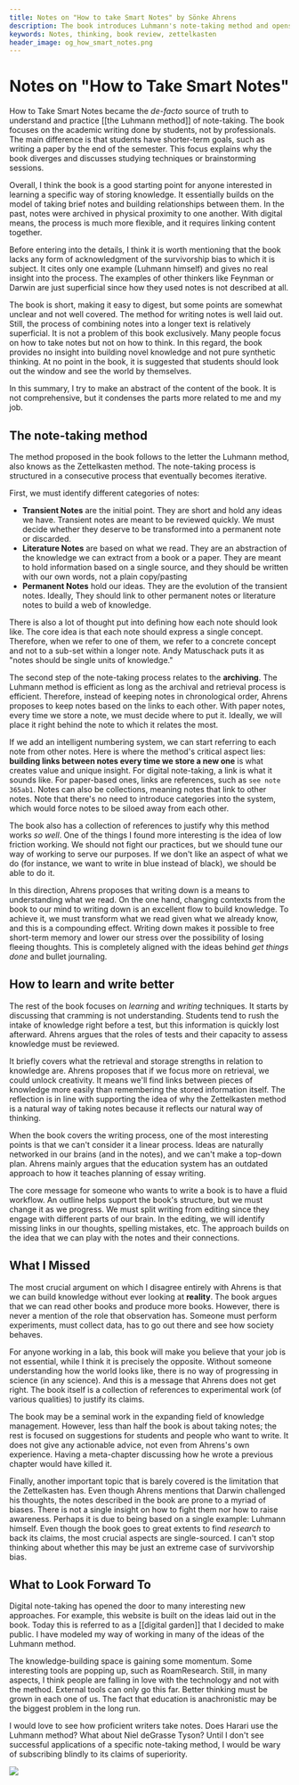 ```yaml
---
title: Notes on "How to take Smart Notes" by Sönke Ahrens
description: The book introduces Luhmann's note-taking method and opens many fronts for discussion. I summarize the content of the book and discuss how it can be extended.
keywords: Notes, thinking, book review, zettelkasten
header_image: og_how_smart_notes.png
---
```

# Notes on "How to Take Smart Notes"

How to Take Smart Notes became the *de-facto* source of truth to understand and practice [[the Luhmann method]] of note-taking. The book focuses on the academic writing done by students, not by professionals. The main difference is that students have shorter-term goals, such as writing a paper by the end of the semester. This focus explains why the book diverges and discusses studying techniques or brainstorming sessions. 

Overall, I think the book is a good starting point for anyone interested in learning a specific way of storing knowledge. It essentially builds on the model of taking brief notes and building relationships between them. In the past, notes were archived in physical proximity to one another. With digital means, the process is much more flexible, and it requires linking content together. 

Before entering into the details, I think it is worth mentioning that the book lacks any form of acknowledgment of the survivorship bias to which it is subject. It cites only one example (Luhmann himself) and gives no real insight into the process. The examples of other thinkers like Feynman or Darwin are just superficial since how they used notes is not described at all. 

The book is short, making it easy to digest, but some points are somewhat unclear and not well covered. The method for writing notes is well laid out. Still, the process of combining notes into a longer text is relatively superficial. It is not a problem of this book exclusively. Many people focus on how to take notes but not on how to think. In this regard, the book provides no insight into building novel knowledge and not pure synthetic thinking. At no point in the book, it is suggested that students should look out the window and see the world by themselves. 

In this summary, I try to make an abstract of the content of the book. It is not comprehensive, but it condenses the parts more related to me and my job. 

## The note-taking method
The method proposed in the book follows to the letter the Luhmann method, also knows as the Zettelkasten method. The note-taking process is structured in a consecutive process that eventually becomes iterative. 

First, we must identify different categories of notes:

- **Transient Notes** are the initial point. They are short and hold any ideas we have. Transient notes are meant to be reviewed quickly. We must decide whether they deserve to be transformed into a permanent note or discarded. 
- **Literature Notes** are based on what we read. They are an abstraction of the knowledge we can extract from a book or a paper. They are meant to hold information based on a single source, and they should be written with our own words, not a plain copy/pasting
- **Permanent Notes** hold our ideas. They are the evolution of the transient notes. Ideally, They should link to other permanent notes or literature notes to build a web of knowledge. 

There is also a lot of thought put into defining how each note should look like. The core idea is that each note should express a single concept. Therefore, when we refer to one of them, we refer to a concrete concept and not to a sub-set within a longer note. Andy Matuschack puts it as "notes should be single units of knowledge." 

The second step of the note-taking process relates to the **archiving**. The Luhmann method is efficient as long as the archival and retrieval process is efficient. Therefore, instead of keeping notes in chronological order, Ahrens proposes to keep notes based on the links to each other. With paper notes, every time we store a note, we must decide where to put it. Ideally, we will place it right behind the note to which it relates the most. 

If we add an intelligent numbering system, we can start referring to each note from other notes. Here is where the method's critical aspect lies: **building links between notes every time we store a new one** is what creates value and unique insight. For digital note-taking, a link is what it sounds like. For paper-based ones, links are references, such as ``see note 365ab1``. Notes can also be collections, meaning notes that link to other notes. Note that there's no need to introduce categories into the system, which would force notes to be siloed away from each other. 

The book also has a collection of references to justify why this method works *so well*. One of the things I found more interesting is the idea of low friction working. We should not fight our practices, but we should tune our way of working to serve our purposes. If we don't like an aspect of what we do (for instance, we want to write in blue instead of black), we should be able to do it. 

In this direction, Ahrens proposes that writing down is a means to understanding what we read. On the one hand, changing contexts from the book to our mind to writing down is an excellent flow to build knowledge. To achieve it, we must transform what we read given what we already know, and this is a compounding effect. Writing down makes it possible to free short-term memory and lower our stress over the possibility of losing fleeing thoughts. This is completely aligned with the ideas behind *get things done* and bullet journaling.  

## How to learn and write better
The rest of the book focuses on *learning* and *writing* techniques. It starts by discussing that cramming is not understanding. Students tend to rush the intake of knowledge right before a test, but this information is quickly lost afterward. Ahrens argues that the roles of tests and their capacity to assess knowledge must be reviewed. 

It briefly covers what the retrieval and storage strengths in relation to knowledge are. Ahrens proposes that if we focus more on retrieval, we could unlock creativity. It means we'll find links between pieces of knowledge more easily than remembering the stored information itself. The reflection is in line with supporting the idea of why the Zettelkasten method is a natural way of taking notes because it reflects our natural way of thinking. 

When the book covers the writing process, one of the most interesting points is that we can't consider it a linear process. Ideas are naturally networked in our brains (and in the notes), and we can't make a top-down plan. Ahrens mainly argues that the education system has an outdated approach to how it teaches planning of essay writing. 

The core message for someone who wants to write a book is to have a fluid workflow. An outline helps support the book's structure, but we must change it as we progress. We must split writing from editing since they engage with different parts of our brain. In the editing, we will identify missing links in our thoughts, spelling mistakes, etc. The approach builds on the idea that we can play with the notes and their connections. 

## What I Missed
The most crucial argument on which I disagree entirely with Ahrens is that we can build knowledge without ever looking at **reality**. The book argues that we can read other books and produce more books. However, there is never a mention of the role that observation has. Someone must perform experiments, must collect data, has to go out there and see how society behaves. 

For anyone working in a lab, this book will make you believe that your job is not essential, while I think it is precisely the opposite. Without someone understanding how the world looks like, there is no way of progressing in science (in any science). And this is a message that Ahrens does not get right. The book itself is a collection of references to experimental work (of various qualities) to justify its claims. 

The book may be a seminal work in the expanding field of knowledge management. However, less than half the book is about taking notes; the rest is focused on suggestions for students and people who want to write. It does not give any actionable advice, not even from Ahrens's own experience. Having a meta-chapter discussing how he wrote a previous chapter would have killed it. 

Finally, another important topic that is barely covered is the limitation that the Zettelkasten has. Even though Ahrens mentions that Darwin challenged his thoughts, the notes described in the book are prone to a myriad of biases. There is not a single insight on how to fight them nor how to raise awareness. Perhaps it is due to being based on a single example: Luhmann himself. Even though the book goes to great extents to find *research* to back its claims, the most crucial aspects are single-sourced. I can't stop thinking about whether this may be just an extreme case of survivorship bias. 

## What to Look Forward To
Digital note-taking has opened the door to many interesting new approaches.  For example, this website is built on the ideas laid out in the book. Today this is referred to as a [[digital garden]] that I decided to make public. I have modeled my way of working in many of the ideas of the Luhmann method. 

The knowledge-building space is gaining some momentum.  Some interesting tools are popping up, such as RoamResearch. Still, in many aspects, I think people are falling in love with the technology and not with the method. External tools can only go this far. Better thinking must be grown in each one of us. The fact that education is anachronistic may be the biggest problem in the long run. 

I would love to see how proficient writers take notes. Does Harari use the Luhmann method? What about Niel deGrasse Tyson? Until I don't see successful applications of a specific note-taking method, I would be wary of subscribing blindly to its claims of superiority. 

![](/images/how_to_take_smart_notes.png)